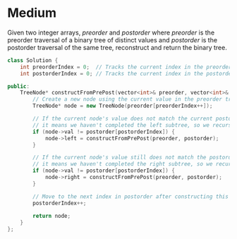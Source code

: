 # Medium

Given two integer arrays, $preorder$ and $postorder$ where $preorder$ is the preorder traversal of a binary tree of distinct values and $postorder$ is the postorder traversal of the same tree, reconstruct and return the binary tree.

```cpp
class Solution {
    int preorderIndex = 0;  // Tracks the current index in the preorder traversal
    int postorderIndex = 0; // Tracks the current index in the postorder traversal

public:
    TreeNode* constructFromPrePost(vector<int>& preorder, vector<int>& postorder) {
        // Create a new node using the current value in the preorder traversal
        TreeNode* node = new TreeNode(preorder[preorderIndex++]);

        // If the current node's value does not match the current postorder value,
        // it means we haven't completed the left subtree, so we recursively construct it.
        if (node->val != postorder[postorderIndex]) {
            node->left = constructFromPrePost(preorder, postorder);
        }

        // If the current node's value still does not match the postorder value,
        // it means we haven't completed the right subtree, so we recursively construct it.
        if (node->val != postorder[postorderIndex]) {
            node->right = constructFromPrePost(preorder, postorder);
        }

        // Move to the next index in postorder after constructing this node's subtrees
        postorderIndex++;
        
        return node;
    }
};
```
